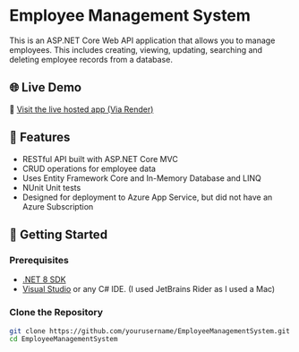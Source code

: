 # Employee Management System

This is an ASP.NET Core Web API application that allows you to manage employees. This includes creating, viewing, updating, searching and deleting employee records from a database.

## 🌐 Live Demo

🔗 [Visit the live hosted app (Via Render)](https://employeemanagementsystem-2wor.onrender.com/)

## 🔧 Features

- RESTful API built with ASP.NET Core MVC
- CRUD operations for employee data
- Uses Entity Framework Core and In-Memory Database and LINQ
- NUnit Unit tests
- Designed for deployment to Azure App Service, but did not have an Azure Subscription

## 🚀 Getting Started

### Prerequisites

- [.NET 8 SDK](https://dotnet.microsoft.com/en-us/download)
- [Visual Studio](https://visualstudio.microsoft.com/) or any C# IDE. (I used JetBrains Rider as I used a Mac)

### Clone the Repository

```bash
git clone https://github.com/yourusername/EmployeeManagementSystem.git
cd EmployeeManagementSystem
